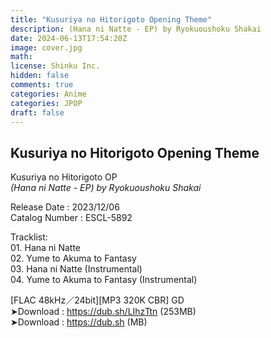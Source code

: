 ```yaml
---
title: "Kusuriya no Hitorigoto Opening Theme"
description: (Hana ni Natte - EP) by Ryokuoushoku Shakai
date: 2024-06-13T17:54:20Z
image: cover.jpg
math: 
license: Shinku Inc.
hidden: false
comments: true
categories: Anime
categories: JPOP
draft: false
--- 
```

## Kusuriya no Hitorigoto Opening Theme <br>
Kusuriya no Hitorigoto OP <br>
*(Hana ni Natte - EP) by Ryokuoushoku Shakai*

Release Date : 2023/12/06 <br>
Catalog Number : ESCL-5892

Tracklist:
<br>01. Hana ni Natte
<br>02. Yume to Akuma to Fantasy
<br>03. Hana ni Natte (Instrumental)
<br>04. Yume to Akuma to Fantasy (Instrumental)

[FLAC 48kHz／24bit][MP3 320K CBR] GD<br>
➤Download : https://dub.sh/LIhzTtn (253MB)<br>
➤Download : https://dub.sh (MB)
